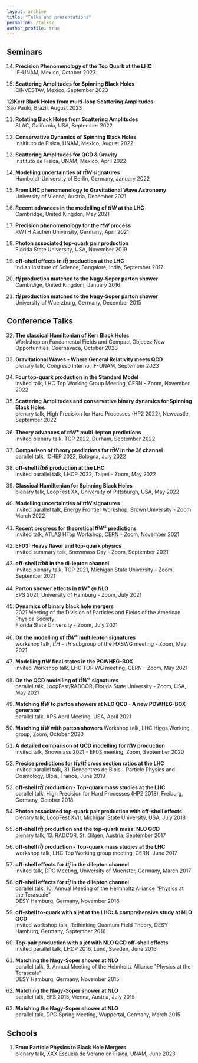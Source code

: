 ```yaml
---
layout: archive
title: "Talks and presentations"
permalink: /talks/
author_profile: true
---
```


## Seminars

14) **Precision Phenomenology of the Top Quark at the LHC**  
   IF-UNAM, Mexico, October 2023

13) **Scattering Amplitudes for Spinning Black Holes**  
   CINVESTAV, Mexico, September 2023

12)**Kerr Black Holes from multi-loop Scattering Amplitudes**  
   Sao Paulo, Brazil, August 2023

11) **Rotating Black Holes from Scattering Amplitudes**  
    SLAC, California, USA, September 2022

10) **Conservative Dynamics of Spinning Black Holes**  
    Insitituto de Fisica, UNAM, Mexico, August 2022

9) **Scattering Amplitudes for QCD & Gravity**  
   Instituto de Fisica, UNAM, Mexico, April 2022

8) **Modelling uncertainties of $t\bar{t}W$ signatures**  
   Humboldt-University of Berlin, Germany, January 2022

7) **From LHC phenomenology to Gravitational Wave Astronomy**  
   University of Vienna, Austria, December 2021

6) **Recent advances in the modelling of $t\bar{t}W$ at the LHC**  
   Cambridge, United Kingdon, May 2021

5) **Precision phenomenology for the $t\bar{t}W$ process**  
   RWTH Aachen University, Germany, April 2021

4) **Photon associated top-quark pair production**  
   Florida State University, USA, November 2019

3) **off-shell effects in $t\bar{t}j$ production at the LHC**  
  Indian Institute of Science, Bangalore, India, September 2017

2) **$t\bar{t}j$ production matched to the Nagy-Soper parton shower**  
  Cambrdige, United Kingdom, January 2016

1) **$t\bar{t}j$ production matched to the Nagy-Soper parton shower**  
  University of Wuerzburg, Germany, December 2015 

## Conference Talks
32) **The classical Hamiltonian of Kerr Black Holes**   
  Workshop on Fundamental Fields and Compact Objects: New Opportunities, Cuernavaca, October 2023 

31) **Gravitational Waves - Where General Relativity meets QCD**   
  plenary talk, Congreso Interno, IF-UNAM, September 2023

30) **Four top-quark production in the Standard Model**  
  invited talk, LHC Top Working Group Meeting, CERN - Zoom, November 2022

29) **Scattering Amplitudes and conservative binary dynamics for Spinning Black Holes**   
  plenary talk, High Precision for Hard Processes (HP2 2022), Newcastle, September 2022

28) **Theory advances of $t\bar{t}W^\pm$ multi-lepton predictions**  
  invited plenary talk, TOP 2022, Durham, September 2022

27) **Comparison of theory predictions for $t\bar{t}W$ in the $3\ell$ channel**  
  parallel talk, ICHEP 2022, Bologna, July 2022

26) **off-shell $t\bar{t}b\bar{b}$ production at the LHC**  
   invited parallel talk, LHCP 2022, Taipei - Zoom, May 2022

25) **Classical Hamiltonian for Spinning Black Holes**  
   plenary talk, LoopFest XX, University of Pittsburgh, USA, May 2022

24)  **Modelling uncertainties of $t\bar{t}W$ signatures**  
  invited parallel talk, Energy Frontier Workshop, Brown University - Zoom March 2022

23) **Recent progress for theoretical $t\bar{t}W^\pm$ predictions**  
  invited talk, ATLAS HTop Workshop, CERN - Zoom, November 2021

22) **EF03: Heavy flavor and top-quark physics**  
  invited summary talk, Snowmass Day - Zoom, September 2021

21) **off-shell $t\bar{t}b\bar{b}$ in the di-lepton channel**  
  invited plenary talk, TOP 2021, Michigan State University - Zoom, September 2021

20) **Parton shower effects in $t\bar{t}W^\pm$ @ NLO**  
  EPS 2021, University of Hamburg - Zoom, July 2021

19) **Dynamics of binary black hole mergers**  
   2021 Meeting of the Division of Particles and Fields of the American Physica Society  
   Florida State University - Zoom, July 2021

18) **On the modelling of $t\bar{t}W^\pm$ multilepton signatures**   
   workshop talk, $t\bar{t}H - tH$ subgroup of the HXSWG meeting - Zoom, May 2021

17) **Modelling $t\bar{t}W$ final states in the POWHEG-BOX**  
   invited Workshop talk, LHC TOP WG meeting, CERN - Zoom, May 2021

16) **On the QCD modelling of $t\bar{t}W^\pm$ signatures**  
  parallel talk, LoopFest/RADCOR, Florida State University - Zoom, USA, May 2021

15) **Matching $t\bar{t}W$ to parton showers at NLO QCD - A new POWHEG-BOX generator**  
 parallel talk, APS April Meeting, USA, April 2021

14) **Matching $t\bar{t}W$ with parton showers**
  Workshop talk, LHC Higgs Working group, Zoom, October 2020

13) **A detailed comparison of QCD modelling for $t\bar{t}W$ production**  
  invited talk, Snowmass 2021 - EF03 meeting, Zoom, September 2020

12) **Precise predictions for $t\bar{t}\gamma/t\bar{t}$ cross section ratios at the LHC**  
 invited parallel talk, 31. Rencontres de Blois - Particle Physics and Cosmology, Blois, France, June 2019

11) **off-shell $t\bar{t}j$ production - Top-quark mass studies at the LHC**   
  parallel talk, High Precision for Hard Processes (HP2 2018), Freiburg, Germany, October 2018

10) **Photon associated top-quark pair production with off-shell effects**  
  plenary talk, LoopFest XVII, Michigan State University, USA, July 2018

9) **off-shell $t\bar{t}j$ production and the top-quark mass: NLO QCD**  
 plenary talk, 13. RADCOR, St. Gilgen, Austria, September 2017

8) **off-shell $t\bar{t}j$ production - Top-quark mass studies at the LHC**   
  workshop talk, LHC Top Working group meeting, CERN, June 2017

7) **off-shell effects for $t\bar{t}j$ in the dilepton channel**  
  invited talk, DPG Meeting, University of Muenster, Germany, March 2017

6) **off-shell effects for $t\bar{t}j$ in the dilepton channel**  
  parallel talk, 10. Annual Meeting of the Helmholtz Alliance "Physics at the Terascale"  
  DESY Hamburg, Germany, November 2016

5) **off-shell to-quark with a jet at the LHC: A comprehensive study at NLO QCD**  
  invited workshop talk, Rethinking Quantum Field Theory, DESY Hamburg, Germany, September 2016

4) **Top-pair production with a jet with NLO QCD off-shell effects**  
  invited parallel talk, LHCP 2016, Lund, Sweden, June 2016

3) **Matching the Nagy-Soper shower at NLO**   
  parallel talk, 9. Annual Meeting of the Helmholtz Alliance "Physics at the Terascale"  
  DESY Hamburg, Germany, November 2015

2) **Matching the Nagy-Soper shower at NLO**  
  parallel talk, EPS 2015, Vienna, Austria, July 2015

1) **Matching the Nagy-Soper shower at NLO**  
  parallel talk, DPG Spring Meeting, Wuppertal, Germany, March 2015

## Schools
1) **From Particle Physics to Black Hole Mergers**   
  plenary talk, XXX Escuela de Verano en Fisica, UNAM, June 2023
